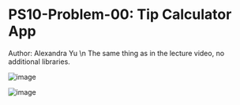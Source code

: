 # PS10-Problem-00: Tip Calculator App
 
Author: Alexandra Yu \n
The same thing as in the lecture video, no additional libraries.

![image](https://user-images.githubusercontent.com/75063827/117184008-0dce8680-adfa-11eb-82e7-e2065ac7644d.png)

![image](https://user-images.githubusercontent.com/75063827/117184110-2f2f7280-adfa-11eb-8c37-f36d3e6622c1.png)


